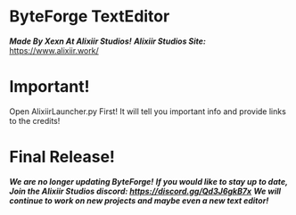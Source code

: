 # ByteForge TextEditor
***Made By Xexn At Alixiir Studios!***
***Alixiir Studios Site:*** https://www.alixiir.work/

# Important!
Open AlixiirLauncher.py First! It will tell you important info and provide links to the credits!

# Final Release!
***We are no longer updating ByteForge!***
***If you would like to stay up to date, Join the Alixiir Studios discord: https://discord.gg/Qd3J6gkB7x***
***We will continue to work on new projects and maybe even a new text editor!***


